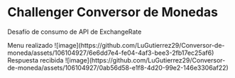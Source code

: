 <h1>Challenger Conversor de Monedas</h1>
<p>Desafío de consumo de API de ExchangeRate</p>
Menu realizado
![image](https://github.com/LuGutierrez29/Conversor-de-moneda/assets/106104927/6e6dd7e4-fe04-4af3-bee3-2fb17ec25af6)
Respuesta recibida
![image](https://github.com/LuGutierrez29/Conversor-de-moneda/assets/106104927/0ab56d58-e1f8-4d20-99e2-146e3306af22)
